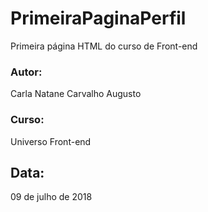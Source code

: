 # PrimeiraPaginaPerfil
Primeira página HTML do curso de Front-end

### Autor:
Carla Natane Carvalho Augusto

### Curso:
Universo Front-end

## Data:
09 de julho de 2018
